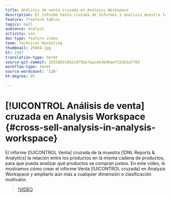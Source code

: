 ```yaml
---
title: Análisis de venta cruzada en Analysis Workspace
description: El informe Venta cruzada de Informes y análisis muestra la relación entre los productos en la misma cadena de productos, para que pueda analizar qué productos se compran juntos. En este vídeo, le mostramos cómo crear el informe Venta cruzada en Analysis Workspace y ampliarlo aún más a cualquier dimensión o clasificación multivalor.
feature: freeform tables
topics: null
audience: analyst
activity: use
doc-type: feature video
team: Technical Marketing
thumbnail: 25864.jpg
kt: 2367
translation-type: tm+mt
source-git-commit: 35558831862c0756e7aaceb3640aef155b3af703
workflow-type: tm+mt
source-wordcount: '116'
ht-degree: 0%

---
```



# [!UICONTROL Análisis de venta] cruzada en Analysis Workspace {#cross-sell-analysis-in-analysis-workspace}

El informe [!UICONTROL Venta] cruzada de la muestra [!DNL Reports & Analytics] la relación entre los productos en la misma cadena de productos, para que pueda analizar qué productos se compran juntos. En este vídeo, le mostramos cómo crear el informe Venta [!UICONTROL cruzada] en Analysis Workspace y ampliarlo aún más a cualquier dimensión o clasificación multivalor.

>[!VIDEO](https://video.tv.adobe.com/v/25864/?quality=12)
